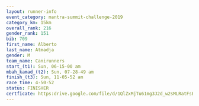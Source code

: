 ```yaml
---
layout: runner-info 
event_category: mantra-summit-challenge-2019 
category_km: 15km 
overall_rank: 216
gender_rank: 151
bib: 709
first_name: Alberto
last_name: Atmadja
gender: M
team_name: Canirunners
start_(t1): Sun, 06-15-00 am
mbah_kamad_(t2): Sun, 07-28-49 am
finish_(t3): Sun, 11-05-52 am
race_time: 4-50-52
status: FINISHER
certficate: https:drive.google.com/file/d/1QlZxMjTu61mg3J2d_w2sMLRatFsE3AcQ/view?usp=sharing
---
```

